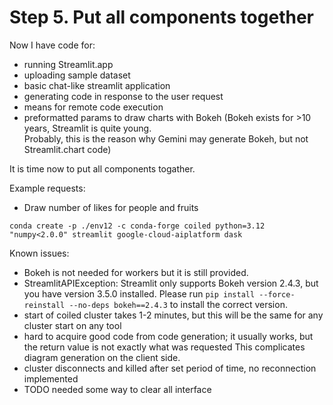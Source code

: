 # Step 5. Put all components together

Now I have code for:
- running Streamlit.app
- uploading sample dataset
- basic chat-like streamlit application
- generating code in response to the user request
- means for remote code execution
- preformatted params to draw charts with Bokeh
  (Bokeh exists for >10 years, Streamlit is quite young.  
  Probably, this is the reason why Gemini may generate Bokeh, but not Streamlit.chart code)

It is time now to put all components togather.

Example requests:
- Draw number of likes for people and fruits

```
conda create -p ./env12 -c conda-forge coiled python=3.12 "numpy<2.0.0" streamlit google-cloud-aiplatform dask
```

Known issues:
- Bokeh is not needed for workers but it is still provided.
- StreamlitAPIException: Streamlit only supports Bokeh version 2.4.3, but you have version 3.5.0 installed. Please run `pip install --force-reinstall --no-deps bokeh==2.4.3` to install the correct version.
- start of coiled cluster takes 1-2 minutes, but this will be the same for any cluster start on any tool
- hard to acquire good code from code generation; it usually works, but the return value is not exactly what was requested
  This complicates diagram generation on the client side.
- cluster disconnects and killed after set period of time, no reconnection implemented
- TODO needed some way to clear all interface